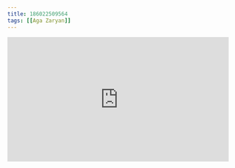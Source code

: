 ```yaml
---
title: 186022509564
tags: [[Aga Zaryan]]
---
```

<iframe allow="accelerometer; autoplay; clipboard-write; encrypted-media; gyroscope; picture-in-picture" allowfullscreen="" frameborder="0" height="281" id="youtube_iframe" src="https://www.youtube.com/embed/aDX9WtgfehU?feature=oembed&amp;enablejsapi=1&amp;origin=https://safe.txmblr.com&amp;wmode=opaque" width="500"></iframe>